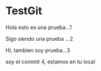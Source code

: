 # TestGit

Hola esto es una prueba...1

Sigo siendo una prueba ...2

Hi, tambien soy prueba...3

soy el commit 4, estamos en tu local

